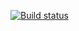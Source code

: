 [![Build status](https://ci.appveyor.com/api/projects/status/3c34kfkabi5ech8g/branch/master?svg=true)](https://ci.appveyor.com/project/antakov87/task-2-1-selenide/branch/master)